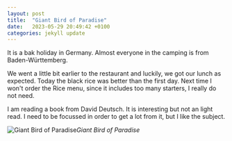 ```yaml
---
layout: post
title:  "Giant Bird of Paradise"
date:   2023-05-29 20:49:42 +0100
categories: jekyll update
---
```


It is a bak holiday in Germany. Almost everyone in the camping is from Baden-Württemberg.  

We went a little bit earlier to the restaurant and luckily, we got our lunch as expected. Today the black rice was better than the first day. Next time I won't order the Rice menu, since it includes too many starters, I really do not need.  

I am reading a book from David Deutsch. It is interesting but not an light read. I need to be focussed in order to get a lot from it, but I like the subject.


![Giant Bird of Paradise]()*Giant Bird of Paradise*&nbsp;



[jekyll-docs]: https://jekyllrb.com/docs/home
[jekyll-gh]:   https://github.com/jekyll/jekyll
[jekyll-talk]: https://talk.jekyllrb.com/


